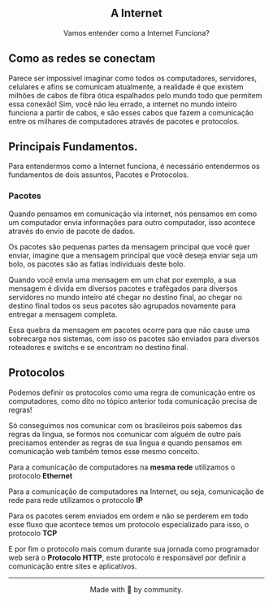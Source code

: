 <!-- Title -->
<h2 align="center">A Internet</h2>

<p align="center">
    Vamos entender como a Internet Funciona?
</p>    
 <!-- ABOUT THE TOPIC -->


## Como as redes se conectam

Parece ser impossível imaginar como todos os computadores, servidores, celulares e afins se comunicam atualmente, a realidade é que existem milhões de cabos de fibra ótica espalhados pelo mundo todo que permitem essa conexão! Sim, você não leu errado, a internet no mundo inteiro funciona a partir de cabos, e são esses cabos que fazem a comunicação entre os milhares de computadores através de pacotes e protocolos.


## Principais Fundamentos.
Para entendermos como a Internet funciona, é necessário entendermos os fundamentos de dois assuntos, Pacotes e Protocolos.

### Pacotes
Quando pensamos em comunicação via internet, nós pensamos em como um computador envia informações para outro computador, isso acontece através do envio de pacote de dados. 

Os pacotes são pequenas partes da mensagem principal que você quer enviar, imagine que a mensagem principal que você deseja enviar seja um bolo, os pacotes são as fatias individuais deste bolo. 

Quando você envia uma mensagem em um chat por exemplo, a sua mensagem é divida em diversos pacotes e trafégados para diversos servidores no mundo inteiro até chegar no destino final, ao chegar no destino final todos os seus pacotes são agrupados novamente para entregar a mensagem completa.

Essa quebra da mensagem em pacotes ocorre para que não cause uma sobrecarga nos sistemas, com isso os pacotes são enviados para diversos roteadores e switchs e se encontram no destino final.


## Protocolos

Podemos definir os protocolos como uma regra de comunicação entre os computadores, como dito no tópico anterior toda comunicação precisa de regras! 

Só conseguimos nos comunicar com os brasileiros pois sabemos das regras da lingua, se formos nos comunicar com alguém de outro país precisamos entender as regras de sua lingua e quando pensamos em comunicação web também temos esse mesmo conceito.

Para a comunicação de computadores na **mesma rede** utilizamos o protocolo **Ethernet** 

Para a comunicação de computadores na Internet, ou seja, comunicação de rede para rede utilizamos o protocolo **IP**

Para os pacotes serem enviados em ordem e não se perderem em todo esse fluxo que acontece temos um protocolo especializado para isso, o protocolo **TCP** 

E por fim o protocolo mais comum durante sua jornada como programador web será o **Protocolo HTTP**, este protocolo é responsável por definir a comunicação entre sites e aplicativos.

<hr>

<p align="center">Made with 💜 by community.</p> 